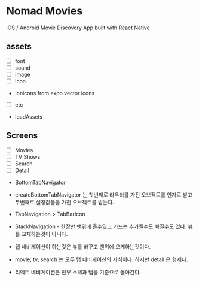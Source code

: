 # Nomad Movies

iOS / Android Movie Discovery App built with React Native

## assets

- [ ] font
- [ ] sound
- [ ] image
- [ ] icon
- Ionicons from expo vector icons
- [ ] etc

- loadAssets

## Screens

- [ ] Movies
- [ ] TV Shows
- [ ] Search
- [ ] Detail

- BottomTabNavigator
- createBottomTabNavigator 는 첫번째로 라우터를 가진 오브젝트를 인자로 받고 두번째로 설정값들을 가진 오브젝트를 받는다.

- TabNavigation > TabBarIcon

- StackNavigation - 한장만 맨위에 올수있고 카드는 추가될수도 빠질수도 있다. 뷰를 교체하는것이 아니다.
- 탭 네비게이션이 하는것은 뷰를 바꾸고 맨위에 오게하는것이다.
- movie, tv, search 는 모두 탭 네비게이션의 자식이다. 하지만 detail 은 형제다.
- 리엑트 네비게이션은 전부 스택과 탭을 기준으로 돌아간다.
